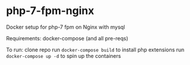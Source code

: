 # php-7-fpm-nginx
Docker setup for php-7 fpm on Nginx with mysql

Requirements:
docker-compose (and all pre-reqs)

To run:
clone repo
run `docker-compose build` to install php extensions
run `docker-compose up -d` to spin up the containers

